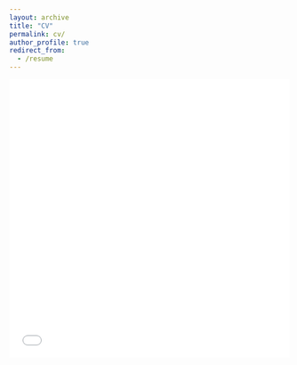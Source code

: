 ```yaml
---
layout: archive
title: "CV"
permalink: cv/
author_profile: true
redirect_from:
  - /resume
---
```


<iframe src="../files/FQin_CV_Oct24.pdf" width="100%" height="500" frameborder="no" border="0" marginwidth="0" marginheight="0"></iframe>
